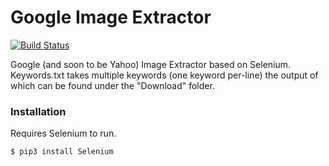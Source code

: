 # Google Image Extractor

[![Build Status](https://travis-ci.org/joemccann/dillinger.svg?branch=master)](https://travis-ci.org/joemccann/dillinger)

Google (and soon to be Yahoo) Image Extractor based on Selenium. Keywords.txt takes multiple keywords (one keyword per-line) the output of which can be found under the "Download" folder.

### Installation

Requires Selenium to run.

```sh
$ pip3 install Selenium